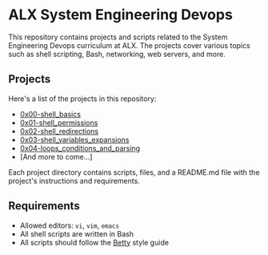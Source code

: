 
# ALX System Engineering Devops

This repository contains projects and scripts related to the System Engineering Devops curriculum at ALX. The projects cover various topics such as shell scripting, Bash, networking, web servers, and more.

## Projects

Here's a list of the projects in this repository:

- [0x00-shell_basics](0x00-shell_basics)
- [0x01-shell_permissions](0x01-shell_permissions)
- [0x02-shell_redirections](0x02-shell_redirections)
- [0x03-shell_variables_expansions](0x03-shell_variables_expansions)
- [0x04-loops_conditions_and_parsing](0x04-loops_conditions_and_parsing)
- [And more to come...]

Each project directory contains scripts, files, and a README.md file with the project's instructions and requirements.

## Requirements

- Allowed editors: `vi`, `vim`, `emacs`
- All shell scripts are written in Bash
- All scripts should follow the [Betty](https://github.com/holbertonschool/Betty/wiki) style guide
